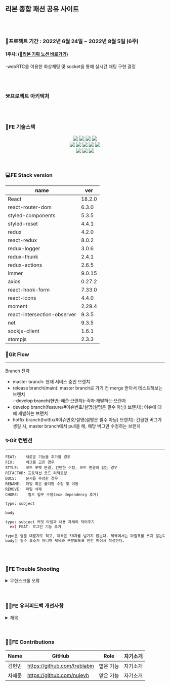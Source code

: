 <h2 align="left"> 리본 종합 패션 공유 사이트</h2>

<br>
<br>
<div align="left">
<h3 align="left">📅프로젝트 기간 : 2022년 6월 24일 ~ 2022년 8월 5일 (6주)</h3>
  <h4 align="left">1주차:
    <span><a href="https://www.notion.so/99-8-08bf4916b9e548279d160ba596f9ac2e">(🔗리본 기획 노션 바로가기)</a></span></h4>
<p align="left">-webRTC를 이용한 화상채팅 및 socket을 통해 실시간 채팅 구현 결정 </p>
</div>
  
<br>
<br>
<h3 align="left">⚒️프로젝트 아키텍처</h3>
  
<br>
<br>

<h3 align="left">📱FE 기술스택</h3>
<div width="100" align="center">
<img src="https://img.shields.io/badge/React-61DAFB?style=for-the-badge&logo=React&logoColor=black">
<img src="https://img.shields.io/badge/html-E34F26?style=for-the-badge&logo=html5&logoColor=white">
<img src="https://img.shields.io/badge/css-1572B6?style=for-the-badge&logo=css3&logoColor=white">
<img src="https://img.shields.io/badge/javascript-F7DF1E?style=for-the-badge&logo=javascript&logoColor=black">
<br>
<img src="https://img.shields.io/badge/SockJS-008000?style=for-the-badge&logo=sockjs&logoColor=white">
<img src="https://img.shields.io/badge/WebRtc-E2001A?style=for-the-badge&logo=WebRtc&logoColor=white">
<img src="https://img.shields.io/badge/Styled Components-F893D1?style=for-the-badge&logo=styledComponents&logoColor=white">
<img src="https://img.shields.io/badge/Redux-764ABC?style=for-the-badge&logo=Redux&logoColor=white"> 
<img src="https://img.shields.io/badge/Axios-764ABC?style=for-the-badge&logo=Axios&logoColor=white">
<br>
<img src="https://img.shields.io/badge/Yarn-2C8EBB?style=for-the-badge&logo=Yarn&logoColor=white">
<img src="https://img.shields.io/badge/Notion-000000?style=for-the-badge&logo=Notion&logoColor=white">
<img src="https://img.shields.io/badge/github-000000?style=for-the-badge&logo=github&logoColor=white">
</div>

<br>
<br>
<h3 align="left">💻FE Stack version</h3>
<div align="center">
  
  |name|ver|
|------|---|
| React |18.2.0|
| react-router-dom |6.3.0|
| styled-components |5.3.5|
| styled-reset |4.4.1|
| redux |4.2.0|
| react-redux |8.0.2|
| redux-logger |3.0.6|
| redux-thunk |2.4.1|
| redux-actions |2.6.5|
| immer |9.0.15|
| axios |0.27.2|
| react-hook-form |7.33.0|
| react-icons |4.4.0|
| moment |2.29.4|
| react-intersection-observer |9.3.5|
| net |9.3.5|
| sockjs-client |1.6.1|
| stompjs |2.3.3|

  
</div>

### 📩Git Flow

---

Branch 전략
- master branch: 현재 서비스 중인 브랜치 <br>
- release branch(main): master branch로 가기 전 merge 받아서 테스트해보는 브랜치 <br>
~~- develop branch(현빈, 혜준 브랜치): 각자 개발하는 브랜치~~ <br>
- develop branch(feature/#이슈번호/설명(설명은 필수 아님) 브랜치): 이슈에 대해 개발하는 브랜치 <br>
- hotfix branch(hotfix/#이슈번호/설명(설명은 필수 아님) 브랜치): 긴급한 버그가 생길 시, master branch에서 pull을 해, 해당 버그만 수정하는 브랜치 <br>

### ✨Git 컨벤션

---

```
FEAT:    새로운 기능을 추가할 경우
FIX:     버그를 고친 경우
STYLE:   코드 포맷 변경, 간단한 수정, 코드 변경이 없는 경우
REFACTOR: 프로덕션 코드 리팩토링
DOCS:    문서를 수정한 경우
RENAME:  파일 혹은 폴더명 수정 및 이동
REMOVE:  파일 삭제
CHORE:    빌드 업무 수정(ex> dependency 추가)
```

```bash
type: subject

body

type: subject 커밋 타입과 내용 자세히 적어주기
  ex) FEAT: 로그인 기능 추가

type은 영문 대문자로 적고, 제목은 50자를 넘기지 않는다. 제목에서는 마침표를 쓰지 않는다.
body는 필수 요소가 아니며 제목과 구분되도록 한칸 띄어서 작성한다.
```
  
  <br>
  <br>
 <h3 align="left">🤔FE Trouble Shooting</h3>  
 
  <details>
    <summary>무한스크롤 오류</summary>
      <div markdown="1">
        <br>
      문제현상: 카테고리나 정렬순을 변경하면 무한스크롤이 작동하지 않고 첫 페이지만 로딩되는 문제 <br>
      문제이유: 카테고리나 정렬순을 변경하면 useEffect로 page가 0으로 변경되는데, 게시글을 불러오는 useEffect는 의존성배열에 카테고리, 정렬순, page가 모두 포함되어, 카테고리나 정렬순은 변경되었지만 page는 그대로인 요청 하나랑, 카테고리나 정렬순과 함께 page도 0으로 변경된 요청 하나가 감. 카테고리나 정렬순은 변경되었지만 page는 그대로인 요청은 빈배열로 오는 경우가 있고, 그 경우 모든 페이지가 로드되었다고 판단하고 loadedEverything 변수가 true가 되어 더이상 무한스크롤이 작동하지 않음 <br>
      해결방안: 게시글을 불러오는 useEffect에 의존성배열을 page만 넣고, page가 0일 때 카테고리나 정렬순이 변경되면 게시글을 불러오도록 예외처리해줌
      </div>
   </details>

  <br>
  <br>
  
   <h3 align="left">🙆‍♀️FE 유저피드백 개선사항</h3>  
 
  <details>
    <summary>제목</summary>
      <div markdown="1">
        <br>
      내용
      </div>
   </details>
  
  <br>
  <br>
  
 <h3 align="left">👨‍💻FE Contributions</h3>  
  
|   Name  | GitHub | Role | 자기소개 |
| ----- | --- | --- | --- |
| 김현빈 | https://github.com/treblabin | 맡은 기능 | 자기소개 |
| 차혜준 | https://github.com/nujeyh | 맡은 기능 | 자기소개 |
